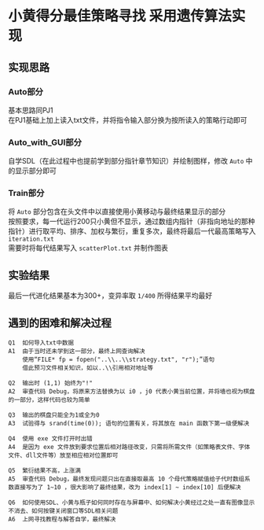 # 小黄得分最佳策略寻找 采用遗传算法实现
## 实现思路

### Auto部分

基本思路同PJ1  
在PJ1基础上加上读入txt文件，并将指令输入部分换为按所读入的策略行动即可

### Auto_with_GUI部分

自学SDL（在此过程中也提前学到部分指针章节知识）并绘制图样，修改 `Auto` 中的显示部分即可

### Train部分

将 `Auto` 部分包含在头文件中以直接使用小黄移动与最终结果显示的部分  
按照要求，每一代运行200只小黄但不显示，通过数组内指针（非指向地址的那种指针）进行取平均、排序、加权与繁衍，重复多次，最终将最后一代最高策略写入 `iteration.txt`   
需要时将每代结果写入 `scatterPlot.txt` 并制作图表  

## 实验结果

最后一代进化结果基本为300+，变异率取 `1/400` 所得结果平均最好  

## 遇到的困难和解决过程
```
Q1	如何导入txt中数据
A1	由于当时还未学到这一部分，最终上网查询解决
    使用“FILE* fp = fopen("..\\..\\strategy.txt", "r");”语句
	借此预习文件相关知识，如以..\\引用相对地址等
```

```
Q2	输出时 (1,1) 始终为"!"
A2	审查代码 Debug，将原来方法替换为以 i0 ，j0 代表小黄当前位置，并将墙也视为棋盘的一部分，这样代码也较为简单
```

```
Q3	输出的棋盘只能全为1或全为0
A3	试验得与 srand(time(0)); 语句的位置有关，将其放在 main 函数下第一级便解决
```

```
Q4	使用 exe 文件打开时出错
A4	是因为 exe 文件放到要求位置后相对路径改变，只需将所需文件（如策略表文件、字体文件、dll文件等）放至相应相对位置即可
```

```
Q5	繁衍结果不高，上涨满
A5	审查代码 Debug，最终发现问题只出在直接取最高 10 个母代策略赋值给子代时数组系数直接写为了 1~10 ，很大影响了最终结果，改为 index[1] ~ index[10] 后便解决
```

```
Q6	如何使用SDL、小黄与瓶子如何同时存在与屏幕中、如何解决小黄经过之处一直有图像显示不消去、如何按键关闭窗口等SDL相关问题
A6	上网寻找教程与解答自学，最终解决
```